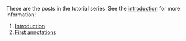 ---
---
These are the posts in the tutorial series. See the [introduction](tutorial-1) for more information!

1. [Introduction](tutorial-1)
2. [First annotations](tutorial-2)